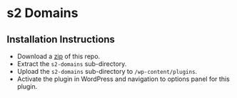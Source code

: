 s2 Domains
==========

## Installation Instructions

- Download a [zip](https://github.com/websharks/s2-domains/archive/000000-dev.zip) of this repo.
- Extract the `s2-domains` sub-directory.
- Upload the `s2-domains` sub-directory to `/wp-content/plugins`.
- Activate the plugin in WordPress and navigation to options panel for this plugin.
